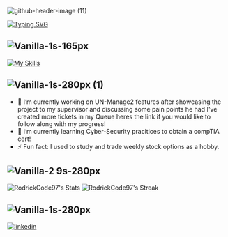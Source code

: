 ![github-header-image (11)](https://github.com/rodrickCode97/rodrickCode97/assets/116767605/80a5090c-297b-416a-9e64-dba82a942d1c)

<!-- ![Python](https://img.shields.io/badge/python-3670A0?style=for-the-badge&logo=python&logoColor=ffdd54)![JavaScript](https://img.shields.io/badge/javascript-%23323330.svg?style=for-the-badge&logo=javascript&logoColor=%23F7DF1E)![React](https://img.shields.io/badge/react-%2320232a.svg?style=for-the-badge&logo=react&logoColor=%2361DAFB)![MongoDB](https://img.shields.io/badge/MongoDB-%234ea94b.svg?style=for-the-badge&logo=mongodb&logoColor=white) ![Express.js](https://img.shields.io/badge/express.js-%23404d59.svg?style=for-the-badge&logo=express&logoColor=%2361DAFB) ![NodeJS](https://img.shields.io/badge/node.js-6DA55F?style=for-the-badge&logo=node.js&logoColor=white) ![Postgres](https://img.shields.io/badge/postgres-%23316192.svg?style=for-the-badge&logo=postgresql&logoColor=white)![AWS](https://img.shields.io/badge/AWS-%23FF9900.svg?style=for-the-badge&logo=amazon-aws&logoColor=white)
<!-- ![Vanilla-5s-369px](https://github.com/rodrickCode97/rodrickCode97/assets/116767605/b8c2c01e-9de5-42c3-a943-ff81712fa380) -->

<!--![Vanilla-5s-369px (1)](https://github.com/rodrickCode97/rodrickCode97/assets/116767605/18887cc7-7ba3-4b75-b10e-b51369e31a4f) 
![Vanilla-5s-369px (3)](https://github.com/rodrickCode97/rodrickCode97/assets/116767605/1e3c35bd-a3ad-4d6c-a949-5cc59878c143) --> 
 [![Typing SVG](https://readme-typing-svg.demolab.com?font=Fira+Code&pause=991&color=51F700&random=false&width=435&lines=Hi%2C+My+name+is+Rodrick+😶;Software+Engineer+interested+in...+;%E2%9C%A8+AR%2C+VR+Development+%E2%9C%A8+;Learning+New+Technologies;Cyber+Security;Helldivers+2+🕹️)](https://git.io/typing-svg)

![Vanilla-1s-165px](https://github.com/rodrickCode97/rodrickCode97/assets/116767605/78f98ac7-c143-46dd-8229-03e61537168e)
--



<!-- ![Vanilla-1s-258px](https://github.com/rodrickCode97/rodrickCode97/assets/116767605/d41bc60d-67b1-4b05-994a-ed2e96618af7) -->
[![My Skills](https://skillicons.dev/icons?i=aws,js,ts,vscode,sublime,webpack,rust,sqlite,py,postman,mysql,linux,flask,express,mongodb,postgres,html,css,blender,swift,azure,react,nextjs,&perline=15)](https://skillicons.dev)


![Vanilla-1s-280px (1)](https://github.com/rodrickCode97/rodrickCode97/assets/116767605/9a3eb75a-40b4-411e-b010-1e5afaa5879f)
-- 
- 🔭 I’m currently working on UN-Manage2 features after showcasing the project to my supervisor and discussing some pain points he had I've created more tickets in my Queue heres the link if you would like to follow along with my progress! 
- 🌱 I’m currently learning Cyber-Security pracitices to obtain a compTIA cert!
- ⚡ Fun fact: I used to study and trade weekly stock options as a hobby.

<!--![Vanilla-3 8s-165px](https://github.com/rodrickCode97/rodrickCode97/assets/116767605/64bdd6fa-cdbb-45d5-84b3-46838603cfb4) 
![Vanilla-1s-165px (1)](https://github.com/rodrickCode97/rodrickCode97/assets/116767605/351a70e7-29e8-424d-9afb-cd57e1d6930f) -->

![Vanilla-2 9s-280px](https://github.com/rodrickCode97/rodrickCode97/assets/116767605/ca86e699-03bf-4801-a6a6-10487c7ec279)
--
![RodrickCode97's Stats](https://github-readme-stats.vercel.app/api?username=RodrickCode97&theme=vue-dark&show_icons=true&hide_border=true&count_private=true)
![RodrickCode97's Streak](https://github-readme-streak-stats.herokuapp.com/?user=RodrickCode97&theme=vue-dark&hide_border=true)
<!-- ![RodrickCode97's Top Languages](https://github-readme-stats.vercel.app/api/top-langs/?username=RodrickCode97&theme=vue-dark&show_icons=true&hide_border=true&layout=compact) -->




 ![Vanilla-1s-280px](https://github.com/rodrickCode97/rodrickCode97/assets/116767605/f830fdb7-9f94-4e12-aeb5-1d0ad4f1981b)
  --
  [![linkedin ](https://github.com/rodrickCode97/rodrickCode97/assets/116767605/d5754b96-e54e-4948-adfb-9a807df837ac)](https://www.linkedin.com/in/rodrickz/)


<!-- ![Vanilla-5 6s-202px (1)](https://github.com/rodrickCode97/rodrickCode97/assets/116767605/5bab068d-8c0e-4c4c-8fb4-3daecfc33c6f) -->

<!--
**rodrickCode97/rodrickCode97** is a ✨ _special_ ✨ repository because its `README.md` (this file) appears on your GitHub profile.

Here are some ideas to get you started:


- 👯 I’m looking to collaborate on ...
- 🤔 I’m looking for help with ...
- 💬 Ask me about ...
- 📫 How to reach me: ...
- 😄 Pronouns: ...
-->
